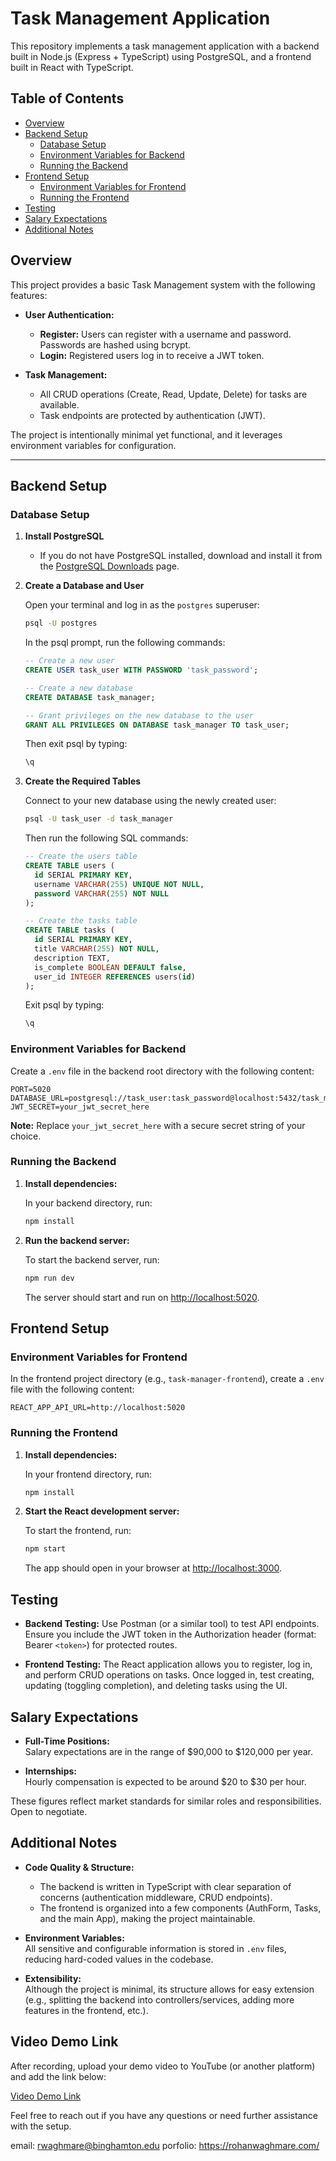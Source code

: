 

# Task Management Application

This repository implements a task management application with a backend built in Node.js (Express + TypeScript) using PostgreSQL, and a frontend built in React with TypeScript.

## Table of Contents
- [Overview](#overview)
- [Backend Setup](#backend-setup)
  - [Database Setup](#database-setup)
  - [Environment Variables for Backend](#environment-variables-for-backend)
  - [Running the Backend](#running-the-backend)
- [Frontend Setup](#frontend-setup)
  - [Environment Variables for Frontend](#environment-variables-for-frontend)
  - [Running the Frontend](#running-the-frontend)
- [Testing](#testing)
- [Salary Expectations](#salary-expectations)
- [Additional Notes](#additional-notes)

## Overview

This project provides a basic Task Management system with the following features:

- **User Authentication:**
  - **Register:** Users can register with a username and password. Passwords are hashed using bcrypt.
  - **Login:** Registered users log in to receive a JWT token.

- **Task Management:**
  - All CRUD operations (Create, Read, Update, Delete) for tasks are available.
  - Task endpoints are protected by authentication (JWT).

The project is intentionally minimal yet functional, and it leverages environment variables for configuration.

---

## Backend Setup

### Database Setup

1. **Install PostgreSQL**
   - If you do not have PostgreSQL installed, download and install it from the [PostgreSQL Downloads](https://www.postgresql.org/download/) page.

2. **Create a Database and User**

   Open your terminal and log in as the `postgres` superuser:

   ```bash
   psql -U postgres
   ```

   In the psql prompt, run the following commands:

   ```sql
   -- Create a new user
   CREATE USER task_user WITH PASSWORD 'task_password';

   -- Create a new database
   CREATE DATABASE task_manager;

   -- Grant privileges on the new database to the user
   GRANT ALL PRIVILEGES ON DATABASE task_manager TO task_user;
   ```

   Then exit psql by typing:

   ```bash
   \q
   ```

3. **Create the Required Tables**

   Connect to your new database using the newly created user:

   ```bash
   psql -U task_user -d task_manager
   ```

   Then run the following SQL commands:

   ```sql
   -- Create the users table
   CREATE TABLE users (
     id SERIAL PRIMARY KEY,
     username VARCHAR(255) UNIQUE NOT NULL,
     password VARCHAR(255) NOT NULL
   );

   -- Create the tasks table
   CREATE TABLE tasks (
     id SERIAL PRIMARY KEY,
     title VARCHAR(255) NOT NULL,
     description TEXT,
     is_complete BOOLEAN DEFAULT false,
     user_id INTEGER REFERENCES users(id)
   );
   ```

   Exit psql by typing:

   ```bash
   \q
   ```

### Environment Variables for Backend

Create a `.env` file in the backend root directory with the following content:

```plaintext
PORT=5020
DATABASE_URL=postgresql://task_user:task_password@localhost:5432/task_manager
JWT_SECRET=your_jwt_secret_here
```

**Note:** Replace `your_jwt_secret_here` with a secure secret string of your choice.

### Running the Backend

1. **Install dependencies:**

   In your backend directory, run:

   ```bash
   npm install
   ```

2. **Run the backend server:**

   To start the backend server, run:

   ```bash
   npm run dev
   ```

   The server should start and run on [http://localhost:5020](http://localhost:5020).

## Frontend Setup

### Environment Variables for Frontend

In the frontend project directory (e.g., `task-manager-frontend`), create a `.env` file with the following content:

```plaintext
REACT_APP_API_URL=http://localhost:5020
```

### Running the Frontend

1. **Install dependencies:**

   In your frontend directory, run:

   ```bash
   npm install
   ```

2. **Start the React development server:**

   To start the frontend, run:

   ```bash
   npm start
   ```

   The app should open in your browser at [http://localhost:3000](http://localhost:3000).

## Testing

- **Backend Testing:**
  Use Postman (or a similar tool) to test API endpoints. Ensure you include the JWT token in the Authorization header (format: Bearer `<token>`) for protected routes.

- **Frontend Testing:**
  The React application allows you to register, log in, and perform CRUD operations on tasks. Once logged in, test creating, updating (toggling completion), and deleting tasks using the UI.

## Salary Expectations

- **Full-Time Positions:**  
  Salary expectations are in the range of $90,000 to $120,000 per year.

- **Internships:**  
  Hourly compensation is expected to be around $20 to $30 per hour.

These figures reflect market standards for similar roles and responsibilities. Open to negotiate.

## Additional Notes

- **Code Quality & Structure:**
  - The backend is written in TypeScript with clear separation of concerns (authentication middleware, CRUD endpoints).
  - The frontend is organized into a few components (AuthForm, Tasks, and the main App), making the project maintainable.

- **Environment Variables:**  
  All sensitive and configurable information is stored in `.env` files, reducing hard-coded values in the codebase.

- **Extensibility:**  
  Although the project is minimal, its structure allows for easy extension (e.g., splitting the backend into controllers/services, adding more features in the frontend, etc.).


## Video Demo Link

After recording, upload your demo video to YouTube (or another platform) and add the link below:

[Video Demo Link](https://drive.google.com/file/d/1MmE1VWRS4iyr757suZpZMbPNqJX7n0GV/view?usp=sharing)

Feel free to reach out if you have any questions or need further assistance with the setup.

email: rwaghmare@binghamton.edu
porfolio: https://rohanwaghmare.com/
